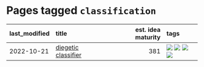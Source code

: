 # Pages tagged `classification`

|last_modified|title|est. idea maturity|tags
|:---|:---|---:|:---|
|2022-10-21|[diegetic classifier](../diegetic-classifier.md)|381|[![](https://img.shields.io/badge/tag-audio-418eb4)](../tags/audio.md) [![](https://img.shields.io/badge/tag-classification-a3de36)](../tags/classification.md) [![](https://img.shields.io/badge/tag-experimental-1eefac)](../tags/experimental.md) [![](https://img.shields.io/badge/tag-text2audio-926797)](../tags/text2audio.md)|